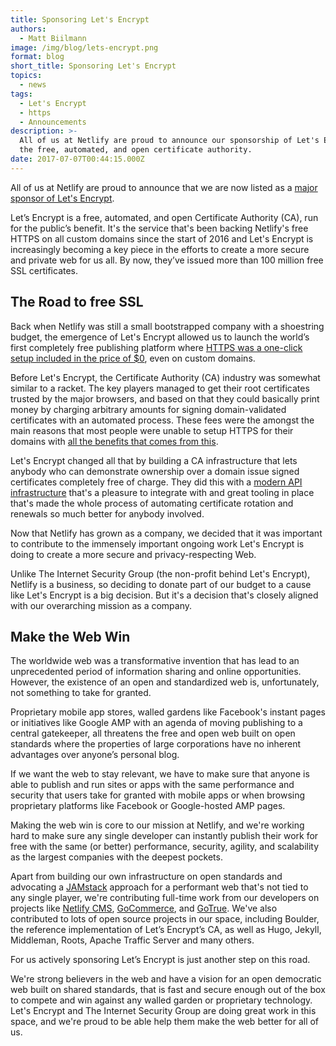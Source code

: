 ```yaml
---
title: Sponsoring Let's Encrypt
authors:
  - Matt Biilmann
image: /img/blog/lets-encrypt.png
format: blog
short_title: Sponsoring Let's Encrypt
topics:
  - news
tags:
  - Let's Encrypt
  - https
  - Announcements
description: >-
  All of us at Netlify are proud to announce our sponsorship of Let's Encrypt,
  the free, automated, and open certificate authority.
date: 2017-07-07T00:44:15.000Z
---
```

All of us at Netlify are proud to announce that we are now listed as a [major sponsor of Let's Encrypt](https://letsencrypt.org/).

Let’s Encrypt is a free, automated, and open Certificate Authority (CA), run for the public’s benefit. It's the service that's been backing Netlify's free HTTPS on all custom domains since the start of 2016 and Let's Encrypt is increasingly becoming a key piece in the efforts to create a more secure and private web for us all. By now, they’ve issued more than 100 million free SSL certificates.

## The Road to free SSL

Back when Netlify was still a small bootstrapped company with a shoestring budget, the emergence of Let's Encrypt allowed us to launch the world’s first completely free publishing platform where [HTTPS was a one-click setup included in the price of $0](https://www.netlify.com/blog/2016/01/15/a-worlds-first.-free-ssl-with-lets-encrypt/), even on custom domains.

Before Let's Encrypt, the Certificate Authority (CA) industry was somewhat similar to a racket. The key players  managed to get their root certificates trusted by the major browsers, and based on that they could basically print money by charging arbitrary amounts for signing domain-validated certificates with an automated process. These fees were the amongst the main reasons that most people were unable to setup HTTPS for their domains with [all the benefits that comes from this](https://www.netlify.com/blog/2014/10/03/five-reasons-you-want-https-for-your-static-site/).

Let's Encrypt changed all that by building a CA infrastructure that lets anybody who can demonstrate ownership over a domain issue signed certificates completely free of charge. They did this with a [modern API infrastructure](https://letsencrypt.org/docs/client-options/) that's a pleasure to integrate with and  great tooling in place that's made the whole process of automating certificate rotation and renewals so much better for anybody involved.

Now that Netlify has grown as a company, we decided that it was important to contribute to the immensely important ongoing work Let's Encrypt is doing to create a more secure and privacy-respecting Web.

Unlike The Internet Security Group (the non-profit behind Let's Encrypt), Netlify is a business, so deciding to donate part of our budget to a cause like Let's Encrypt is a big decision. But it's a decision that's closely aligned with our overarching mission as a company.

## Make the Web Win

The worldwide web was a transformative invention that has lead to an unprecedented period of information sharing and online opportunities. However, the existence of an open and standardized web is, unfortunately, not something to take for granted.

Proprietary mobile app stores, walled gardens like Facebook's instant pages or initiatives like Google AMP with an agenda of moving publishing to a central gatekeeper, all threatens the free and open web built on open standards where the properties of large corporations have no inherent advantages over anyone’s personal blog.

If we want the web to stay relevant, we have to make sure that anyone is able to publish and run sites or apps with the same performance and security that users take for granted with mobile apps or when browsing proprietary platforms like Facebook or Google-hosted AMP pages.

Making the web win is core to our mission at Netlify, and we're working hard to make sure any single developer can instantly publish their work for free with the same (or better) performance, security, agility, and scalability as the largest companies with the deepest pockets.

Apart from building our own infrastructure on open standards and advocating a [JAMstack](https://jamstack.org) approach for a performant web that's not tied to any single player, we're contributing full-time work from our developers on projects like [Netlify CMS](https://www.netlifycms.org/), [GoCommerce](https://www.gocommerceapi.org/), and [GoTrue](https://www.gotrueapi.org/). We've also contributed to lots of open source projects in our space, including Boulder, the reference implementation of Let’s Encrypt’s CA, as well as Hugo, Jekyll, Middleman, Roots, Apache Traffic Server and many others.

For us actively sponsoring Let’s Encrypt is just another step on this road.

We're strong believers in the web and have a vision for an open democratic web built on shared standards, that is fast and secure enough out of the box to compete and win against any walled garden or proprietary technology. Let's Encrypt and The Internet Security Group are doing great work in this space, and we're proud to be able help them make the web better for all of us.

